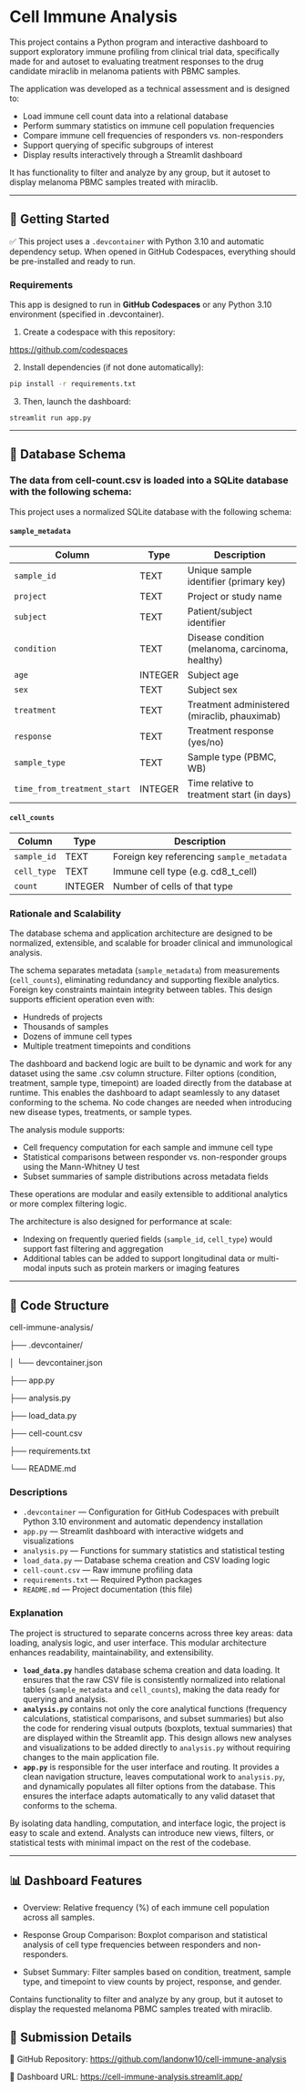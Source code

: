 # Cell Immune Analysis

This project contains a Python program and interactive dashboard to support exploratory immune profiling from clinical trial data, specifically made for and autoset to evaluating treatment responses to the drug candidate miraclib in melanoma patients with PBMC samples.

The application was developed as a technical assessment and is designed to:
- Load immune cell count data into a relational database
- Perform summary statistics on immune cell population frequencies
- Compare immune cell frequencies of responders vs. non-responders
- Support querying of specific subgroups of interest
- Display results interactively through a Streamlit dashboard

It has functionality to filter and analyze by any group, but it autoset to display melanoma PBMC samples treated with miraclib.

---

## 🚀 Getting Started

✅ This project uses a `.devcontainer` with Python 3.10 and automatic dependency setup. When opened in GitHub Codespaces, everything should be pre-installed and ready to run.

### Requirements
This app is designed to run in **GitHub Codespaces** or any Python 3.10 environment (specified in .devcontainer).

1. Create a codespace with this repository:

https://github.com/codespaces

2. Install dependencies (if not done automatically):

```bash
pip install -r requirements.txt
```

3. Then, launch the dashboard:

```
streamlit run app.py
```

---

## 🧱 Database Schema
### The data from cell-count.csv is loaded into a SQLite database with the following schema:

This project uses a normalized SQLite database with the following schema:

#### **`sample_metadata`**

| Column                    | Type     | Description                                           |
|---------------------------|----------|-------------------------------------------------------|
| `sample_id`               | TEXT     | Unique sample identifier (primary key)                |
| `project`                 | TEXT     | Project or study name                                 |
| `subject`                 | TEXT     | Patient/subject identifier                            |
| `condition`               | TEXT     | Disease condition (melanoma, carcinoma, healthy)      |
| `age`                     | INTEGER  | Subject age                                           |
| `sex`                     | TEXT     | Subject sex                                           |
| `treatment`               | TEXT     | Treatment administered (miraclib, phauximab)          |
| `response`                | TEXT     | Treatment response (yes/no)                           |
| `sample_type`             | TEXT     | Sample type (PBMC, WB)                                |
| `time_from_treatment_start` | INTEGER | Time relative to treatment start (in days)           |

#### **`cell_counts`**

| Column      | Type    | Description                                |
|-------------|---------|--------------------------------------------|
| `sample_id` | TEXT    | Foreign key referencing `sample_metadata`  |
| `cell_type` | TEXT    | Immune cell type (e.g. cd8_t_cell)         |
| `count`     | INTEGER | Number of cells of that type               |

### Rationale and Scalability

The database schema and application architecture are designed to be normalized, extensible, and scalable for broader clinical and immunological analysis.

The schema separates metadata (`sample_metadata`) from measurements (`cell_counts`), eliminating redundancy and supporting flexible analytics. Foreign key constraints maintain integrity between tables. This design supports efficient operation even with:

- Hundreds of projects
- Thousands of samples
- Dozens of immune cell types
- Multiple treatment timepoints and conditions

The dashboard and backend logic are built to be dynamic and work for any dataset using the same .csv column structure. Filter options (condition, treatment, sample type, timepoint) are loaded directly from the database at runtime. This enables the dashboard to adapt seamlessly to any dataset conforming to the schema. No code changes are needed when introducing new disease types, treatments, or sample types.

The analysis module supports:
- Cell frequency computation for each sample and immune cell type
- Statistical comparisons between responder vs. non-responder groups using the Mann-Whitney U test
- Subset summaries of sample distributions across metadata fields

These operations are modular and easily extensible to additional analytics or more complex filtering logic.

The architecture is also designed for performance at scale:
- Indexing on frequently queried fields (`sample_id`, `cell_type`) would support fast filtering and aggregation
- Additional tables can be added to support longitudinal data or multi-modal inputs such as protein markers or imaging features

---

## 🧠 Code Structure

cell-immune-analysis/

├── .devcontainer/

│   └── devcontainer.json

├── app.py

├── analysis.py

├── load_data.py

├── cell-count.csv

├── requirements.txt

└── README.md

### Descriptions

- `.devcontainer` — Configuration for GitHub Codespaces with prebuilt Python 3.10 environment and automatic dependency installation
- `app.py` — Streamlit dashboard with interactive widgets and visualizations  
- `analysis.py` — Functions for summary statistics and statistical testing  
- `load_data.py` — Database schema creation and CSV loading logic  
- `cell-count.csv` — Raw immune profiling data  
- `requirements.txt` — Required Python packages  
- `README.md` — Project documentation (this file)

### Explanation

The project is structured to separate concerns across three key areas: data loading, analysis logic, and user interface. This modular architecture enhances readability, maintainability, and extensibility.

- **`load_data.py`** handles database schema creation and data loading. It ensures that the raw CSV file is consistently normalized into relational tables (`sample_metadata` and `cell_counts`), making the data ready for querying and analysis.
- **`analysis.py`** contains not only the core analytical functions (frequency calculations, statistical comparisons, and subset summaries) but also the code for rendering visual outputs (boxplots, textual summaries) that are displayed within the Streamlit app. This design allows new analyses and visualizations to be added directly to `analysis.py` without requiring changes to the main application file.
- **`app.py`** is responsible for the user interface and routing. It provides a clean navigation structure, leaves computational work to `analysis.py`, and dynamically populates all filter options from the database. This ensures the interface adapts automatically to any valid dataset that conforms to the schema.

By isolating data handling, computation, and interface logic, the project is easy to scale and extend. Analysts can introduce new views, filters, or statistical tests with minimal impact on the rest of the codebase.

---

## 📊 Dashboard Features
- Overview: Relative frequency (%) of each immune cell population across all samples.

- Response Group Comparison: Boxplot comparison and statistical analysis of cell type frequencies between responders and non-responders.

- Subset Summary: Filter samples based on condition, treatment, sample type, and timepoint to view counts by project, response, and gender.

Contains functionality to filter and analyze by any group, but it autoset to display the requested melanoma PBMC samples treated with miraclib.

## 📎 Submission Details

📁 GitHub Repository: https://github.com/landonw10/cell-immune-analysis

🔗 Dashboard URL: https://cell-immune-analysis.streamlit.app/
